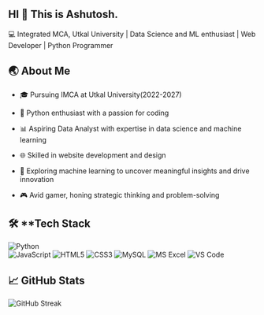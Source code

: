## HI 👋 This is Ashutosh.

💻 Integrated MCA, Utkal University | Data Science and ML enthusiast | Web Developer | Python Programmer

## 🌏 About Me

- 🎓 Pursuing IMCA at Utkal University(2022-2027)

- 🐍 Python enthusiast with a passion for coding

- 📊 Aspiring Data Analyst with expertise in data science and machine learning

- 🌐 Skilled in website development and design
  
- 🤖 Exploring machine learning to uncover meaningful insights and drive innovation

- 🎮 Avid gamer, honing strategic thinking and problem-solving

## 🛠 **Tech Stack

![Python](https://img.shields.io/badge/Python-3776AB?style=for-the-badge&logo=python&logoColor=white)  
![JavaScript](https://img.shields.io/badge/JavaScript-F7DF1E?style=for-the-badge&logo=javascript&logoColor=black) 
![HTML5](https://img.shields.io/badge/HTML5-E34F26?style=for-the-badge&logo=html5&logoColor=white) 
![CSS3](https://img.shields.io/badge/CSS3-1572B6?style=for-the-badge&logo=css3&logoColor=white) 
![MySQL](https://img.shields.io/badge/MySQL-4479A1?style=for-the-badge&logo=mysql&logoColor=white) 
![MS Excel](https://img.shields.io/badge/Microsoft%20Excel-217346?style=for-the-badge&logo=microsoft-excel&logoColor=white) 
![VS Code](https://img.shields.io/badge/VS%20Code-007ACC?style=for-the-badge&logo=visual-studio-code&logoColor=white) 

## 📈 **GitHub Stats**

![GitHub Streak](https://streak-stats.demolab.com/?user=Ashutosh04Mishra&theme=radical)  

